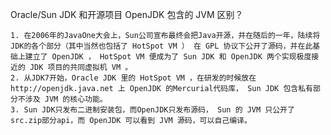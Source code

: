 Oracle/Sun JDK 和开源项目 OpenJDK 包含的 JVM 区别？

	1. 在2006年的JavaOne大会上，Sun公司宣布最终会把Java开源，并在随后的一年，陆续将JDK的各个部分（其中当然也包括了 HotSpot VM ） 在 GPL 协议下公开了源码，并在此基础上建立了 OpenJDK ， HotSpot VM 便成为了 Sun JDK 和 OpenJDK 两个实现极度接近的 JDK 项目的共同虚拟机 VM 。
	2. 从JDK7开始，Oracle JDK 里的 HotSpot VM ，在研发的时候放在 http://openjdk.java.net 上 OpenJDK 的Mercurial代码库， Sun JDK 包含私有部分不涉及 JVM 的核心功能。
	3. Sun JDK只发布二进制安装包，而OpenJDK只发布源码， Sun 的 JVM 只公开了src.zip部分api，而 OpenJDK 可以看到 JVM 源码，可以自己编译。
